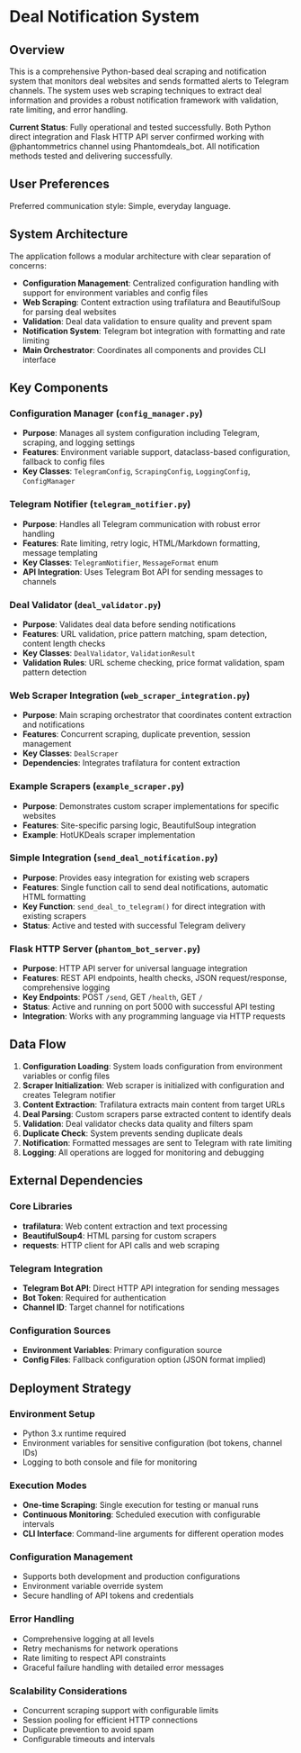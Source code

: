 # Deal Notification System

## Overview

This is a comprehensive Python-based deal scraping and notification system that monitors deal websites and sends formatted alerts to Telegram channels. The system uses web scraping techniques to extract deal information and provides a robust notification framework with validation, rate limiting, and error handling.

**Current Status**: Fully operational and tested successfully. Both Python direct integration and Flask HTTP API server confirmed working with @phantommetrics channel using Phantomdeals_bot. All notification methods tested and delivering successfully.

## User Preferences

Preferred communication style: Simple, everyday language.

## System Architecture

The application follows a modular architecture with clear separation of concerns:

- **Configuration Management**: Centralized configuration handling with support for environment variables and config files
- **Web Scraping**: Content extraction using trafilatura and BeautifulSoup for parsing deal websites
- **Validation**: Deal data validation to ensure quality and prevent spam
- **Notification System**: Telegram bot integration with formatting and rate limiting
- **Main Orchestrator**: Coordinates all components and provides CLI interface

## Key Components

### Configuration Manager (`config_manager.py`)
- **Purpose**: Manages all system configuration including Telegram, scraping, and logging settings
- **Features**: Environment variable support, dataclass-based configuration, fallback to config files
- **Key Classes**: `TelegramConfig`, `ScrapingConfig`, `LoggingConfig`, `ConfigManager`

### Telegram Notifier (`telegram_notifier.py`)
- **Purpose**: Handles all Telegram communication with robust error handling
- **Features**: Rate limiting, retry logic, HTML/Markdown formatting, message templating
- **Key Classes**: `TelegramNotifier`, `MessageFormat` enum
- **API Integration**: Uses Telegram Bot API for sending messages to channels

### Deal Validator (`deal_validator.py`)
- **Purpose**: Validates deal data before sending notifications
- **Features**: URL validation, price pattern matching, spam detection, content length checks
- **Key Classes**: `DealValidator`, `ValidationResult`
- **Validation Rules**: URL scheme checking, price format validation, spam pattern detection

### Web Scraper Integration (`web_scraper_integration.py`)
- **Purpose**: Main scraping orchestrator that coordinates content extraction and notifications
- **Features**: Concurrent scraping, duplicate prevention, session management
- **Key Classes**: `DealScraper`
- **Dependencies**: Integrates trafilatura for content extraction

### Example Scrapers (`example_scraper.py`)
- **Purpose**: Demonstrates custom scraper implementations for specific websites
- **Features**: Site-specific parsing logic, BeautifulSoup integration
- **Example**: HotUKDeals scraper implementation

### Simple Integration (`send_deal_notification.py`)
- **Purpose**: Provides easy integration for existing web scrapers
- **Features**: Single function call to send deal notifications, automatic HTML formatting
- **Key Function**: `send_deal_to_telegram()` for direct integration with existing scrapers
- **Status**: Active and tested with successful Telegram delivery

### Flask HTTP Server (`phantom_bot_server.py`)
- **Purpose**: HTTP API server for universal language integration
- **Features**: REST API endpoints, health checks, JSON request/response, comprehensive logging
- **Key Endpoints**: POST `/send`, GET `/health`, GET `/`
- **Status**: Active and running on port 5000 with successful API testing
- **Integration**: Works with any programming language via HTTP requests

## Data Flow

1. **Configuration Loading**: System loads configuration from environment variables or config files
2. **Scraper Initialization**: Web scraper is initialized with configuration and creates Telegram notifier
3. **Content Extraction**: Trafilatura extracts main content from target URLs
4. **Deal Parsing**: Custom scrapers parse extracted content to identify deals
5. **Validation**: Deal validator checks data quality and filters spam
6. **Duplicate Check**: System prevents sending duplicate deals
7. **Notification**: Formatted messages are sent to Telegram with rate limiting
8. **Logging**: All operations are logged for monitoring and debugging

## External Dependencies

### Core Libraries
- **trafilatura**: Web content extraction and text processing
- **BeautifulSoup4**: HTML parsing for custom scrapers
- **requests**: HTTP client for API calls and web scraping

### Telegram Integration
- **Telegram Bot API**: Direct HTTP API integration for sending messages
- **Bot Token**: Required for authentication
- **Channel ID**: Target channel for notifications

### Configuration Sources
- **Environment Variables**: Primary configuration source
- **Config Files**: Fallback configuration option (JSON format implied)

## Deployment Strategy

### Environment Setup
- Python 3.x runtime required
- Environment variables for sensitive configuration (bot tokens, channel IDs)
- Logging to both console and file for monitoring

### Execution Modes
- **One-time Scraping**: Single execution for testing or manual runs
- **Continuous Monitoring**: Scheduled execution with configurable intervals
- **CLI Interface**: Command-line arguments for different operation modes

### Configuration Management
- Supports both development and production configurations
- Environment variable override system
- Secure handling of API tokens and credentials

### Error Handling
- Comprehensive logging at all levels
- Retry mechanisms for network operations
- Rate limiting to respect API constraints
- Graceful failure handling with detailed error messages

### Scalability Considerations
- Concurrent scraping support with configurable limits
- Session pooling for efficient HTTP connections
- Duplicate prevention to avoid spam
- Configurable timeouts and intervals